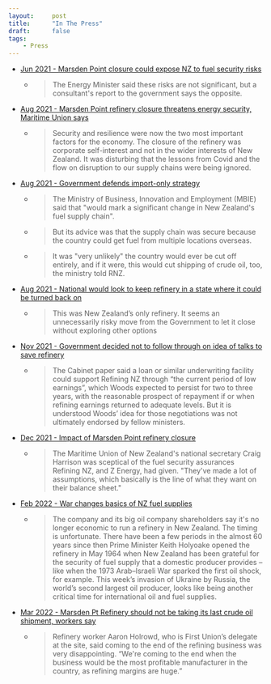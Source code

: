 ```yaml
---
layout:     post
title:      "In The Press"
draft:      false
tags:
    - Press
---
```


- [Jun 2021 - Marsden Point closure could expose NZ to fuel security risks](https://www.rnz.co.nz/news/national/443869/marsden-point-closure-could-expose-nz-to-fuel-security-risks-report-says)
    - > The Energy Minister said these risks are not significant, but a consultant's report to the government says the opposite.
- [Aug 2021 - Marsden Point refinery closure threatens energy security, Maritime Union says](https://www.stuff.co.nz/business/126002293/marsden-point-refinery-closure-threatens-energy-security-maritime-union-says)
    - > Security and resilience were now the two most important factors for the economy. The closure of the refinery was corporate self-interest and not in the wider interests of New Zealand. It was disturbing that the lessons from Covid and the flow on disruption to our supply chains were being ignored.
- [Aug 2021 - Government defends import-only strategy](https://www.rnz.co.nz/news/business/448612/marsden-point-potential-closure-government-defends-import-only-strategy)
    - > The Ministry of Business, Innovation and Employment (MBIE) said that "would mark a significant change in New Zealand's fuel supply chain".
    - > But its advice was that the supply chain was secure because the country could get fuel from multiple locations overseas.
    - > It was "very unlikely" the country would ever be cut off entirely, and if it were, this would cut shipping of crude oil, too, the ministry told RNZ.
- [Aug 2021 - National would look to keep refinery in a state where it could be turned back on](https://www.stuff.co.nz/business/126015268/national-would-look-to-keep-refinery-in-a-state-where-it-could-be-turned-back-on?rm=a)    
    - > This was New Zealand’s only refinery. It seems an unnecessarily risky move from the Government to let it close without exploring other options
- [Nov 2021 - Government decided not to follow through on idea of talks to save refinery](https://www.stuff.co.nz/business/126866243/government-decided-not-to-follow-through-on-idea-of-talks-to-save-refinery)
    - > The Cabinet paper said a loan or similar underwriting facility could support Refining NZ through “the current period of low earnings”, which Woods expected to persist for two to three years, with the reasonable prospect of repayment if or when refining earnings returned to adequate levels.
    But it is understood Woods’ idea for those negotiations was not ultimately endorsed by fellow ministers.
- [Dec 2021 - Impact of Marsden Point refinery closure](https://www.rnz.co.nz/news/business/457607/fuel-experts-divided-on-impact-of-marsden-point-refinery-closure)
    - > The Maritime Union of New Zealand's national secretary Craig Harrison was sceptical of the fuel security assurances Refining NZ, and Z Energy, had given. "They've made a lot of assumptions, which basically is the line of what they want on their balance sheet."
- [Feb 2022 - War changes basics of NZ fuel supplies](https://www.newsroom.co.nz/russia-ukraine-war-changes-fundamentals-on-nz-fuel-supplies)
    - > The company and its big oil company shareholders say it's no longer economic to run a refinery in New Zealand. The timing is unfortunate. There have been a few periods in the almost 60 years since then Prime Minister Keith Holyoake opened the refinery in May 1964 when New Zealand has been grateful for the security of fuel supply that a domestic producer provides – like when the 1973 Arab–Israeli War sparked the first oil shock, for example.  This week’s invasion of Ukraine by Russia, the world’s second largest oil producer, looks like being another critical time for international oil and fuel supplies.
- [Mar 2022 - Marsden Pt Refinery should not be taking its last crude oil shipment, workers say](https://www.stuff.co.nz/business/127998986/marsden-pt-refinery-should-not-be-taking-its-last-crude-oil-shipment-workers-say)
    - > Refinery worker Aaron Holrowd, who is First Union’s delegate at the site, said coming to the end of the refining business was very disappointing. “We're coming to the end when the business would be the most profitable manufacturer in the country, as refining margins are huge.”
